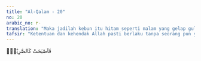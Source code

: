```yaml
---
title: "Al-Qalam - 20"
no: 20
arabic_no: ٢٠
translation: "Maka jadilah kebun itu hitam seperti malam yang gelap gulita,"
tafsir: "Ketentuan dan kehendak Allah pasti berlaku tanpa seorang pun yang dapat menghalanginya. Maka pada malam hari, dengan ketetapan dan kehendak Allah, datanglah petir yang membakar seluruh kebun mereka. Tidak ada satu pun yang tinggal, semua hangus terbakar. Kejadian tersebut terjadi ketika para pemilik kebun itu sedang tidur nyenyak, sehingga tidak seorang pun yang tahu bahwa kebunnya telah habis terbakar. Mereka lalai dan tidak ingat kepada Allah, Tuhan yang memberi rezeki kepada mereka."
---
```

فَاَصْبَحَتْ كَالصَّرِيْمِۙ